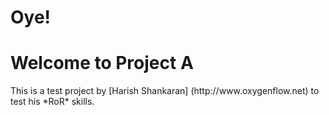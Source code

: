 
Oye!
====
<h1> Welcome to Project A</h1>

<p>This is a test project by 
[Harish Shankaran] (http://www.oxygenflow.net) to test his *RoR* skills.</p>
